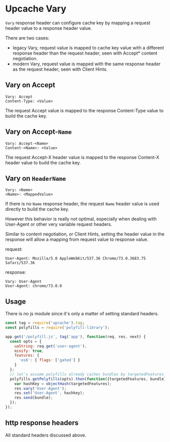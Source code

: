 Upcache Vary
============

`Vary` response header can configure cache key by mapping a request header value
to a response header value.

There are two cases:

- legacy Vary, request value is mapped to cache key value with a different
response header than the request header, seen with Accept* content negotiation.
- modern Vary, request value is mapped with the same response header as the
request header, seen with Client Hints.

Vary on Accept
--------------

```text
Vary: Accept
Content-Type: <Value>
```

The request Accept value is mapped to the response Content-Type value to build
the cache key.

Vary on Accept-`Name`
---------------------

```text
Vary: Accept-<Name>
Content-<Name>: <Value>
```

The request Accept-X header value is mapped to the response Content-X header
value to build the cache key.

Vary on `HeaderName`
--------------------

```text
Vary: <Name>
<Name>: <MappedValue>
```

If there is no `Name` response header, the request `Name` header value is used
directly to build the cache key.

However this behavior is really not optimal, especially when dealing with
User-Agent or other very variable request headers.

Similar to content negotiation, or Client Hints, setting the header value in the
response will allow a mapping from request value to response value.

request:

```text
User-Agent: Mozilla/5.0 AppleWebKit/537.36 Chrome/73.0.3683.75 Safari/537.36
```

response:

```text
Vary: User-Agent
User-Agent: chrome/73.0.0
```

Usage
-----

There is no js module since it's only a matter of setting standard headers.

```js
const tag = require('upcache').tag;
const polyfills = require('polyfill-library');

app.get('/polyfill.js', tag('app'), function(req, res, next) {
  const opts = {
    uaString: req.get('user-agent'),
    minify: true,
    features: {
      'es6': { flags: ['gated'] }
    }
  };
  // let's assume polyfills already caches bundles by targetedFeatures
  polyfills.getPolyfills(opts).then(function({targetedFeatures, bundle}) {
    var hashKey = objectHash(targetedFeatures);
    res.vary('User-Agent');
    res.set('User-Agent', hashkey);
    res.send(bundle);
  });
});
```

http response headers
---------------------

All standard headers discussed above.
